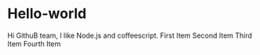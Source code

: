 # Hello-world
Hi GithuB team,
I like Node.js and coffeescript.
First Item
Second Item
Third Item
Fourth Item
